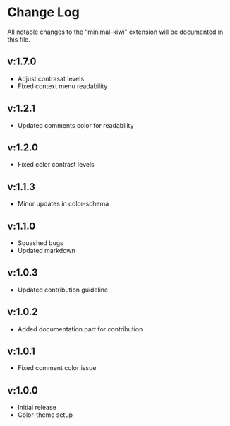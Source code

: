 # Change Log

All notable changes to the "minimal-kiwi" extension will be documented in this file.


## v:1.7.0
- Adjust contrasat levels
- Fixed context menu readability

## v:1.2.1
- Updated comments color for readability

## v:1.2.0
- Fixed color contrast levels

## v:1.1.3
- Minor updates in color-schema

## v:1.1.0
- Squashed bugs
- Updated markdown

## v:1.0.3
- Updated contribution guideline


## v:1.0.2
- Added documentation part for contribution


## v:1.0.1
- Fixed comment color issue


## v:1.0.0
- Initial release
- Color-theme setup